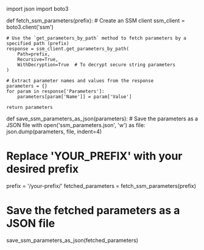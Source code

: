 import json
import boto3

def fetch_ssm_parameters(prefix):
    # Create an SSM client
    ssm_client = boto3.client('ssm')

    # Use the `get_parameters_by_path` method to fetch parameters by a specified path (prefix)
    response = ssm_client.get_parameters_by_path(
        Path=prefix,
        Recursive=True,
        WithDecryption=True  # To decrypt secure string parameters
    )

    # Extract parameter names and values from the response
    parameters = {}
    for param in response['Parameters']:
        parameters[param['Name']] = param['Value']

    return parameters

def save_ssm_parameters_as_json(parameters):
    # Save the parameters as a JSON file
    with open('ssm_parameters.json', 'w') as file:
        json.dump(parameters, file, indent=4)

# Replace 'YOUR_PREFIX' with your desired prefix
prefix = '/your-prefix/'
fetched_parameters = fetch_ssm_parameters(prefix)

# Save the fetched parameters as a JSON file
save_ssm_parameters_as_json(fetched_parameters)

